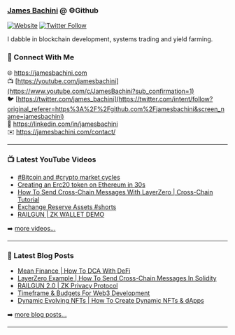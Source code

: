 ### [James Bachini][website] @ ⚙️Github

[![Website](https://img.shields.io/website?label=jamesbachini.com&style=for-the-badge&url=https%3A%2F%2Fjamesbachini.com)](https://jamesbachini.com)
[![Twitter Follow](https://img.shields.io/twitter/follow/james_bachini?color=1DA1F2&logo=twitter&style=for-the-badge)](https://twitter.com/intent/follow?original_referer=https%3A%2F%2Fgithub.com%2Fjamesbachini&screen_name=jamesbachini)

I dabble in blockchain development, systems trading and yield farming.

### 👋 Connect With Me

🌐 https://jamesbachini.com
<br />
📺 [https://youtube.com/jamesbachini](https://www.youtube.com/c/JamesBachini?sub_confirmation=1)
<br />
🐦 [https://twitter.com/james_bachini](https://twitter.com/intent/follow?original_referer=https%3A%2F%2Fgithub.com%2Fjamesbachini&screen_name=jamesbachini)
<br />
👔 https://linkedin.com/in/jamesbachini
<br />
✉️ https://jamesbachini.com/contact/

---

### 📺 Latest YouTube Videos

<!-- YOUTUBE:START -->
- [#Bitcoin and #crypto market cycles](https://www.youtube.com/watch?v=YNoTfB9mS5E)
- [Creating an Erc20 token on Ethereum in 30s](https://www.youtube.com/watch?v=guflYtqv0ec)
- [How To Send Cross-Chain Messages With LayerZero | Cross-Chain Tutorial](https://www.youtube.com/watch?v=rKVhQHmljXM)
- [Exchange Reserve Assets #shorts](https://www.youtube.com/watch?v=z1tq8GUL52Q)
- [RAILGUN | ZK WALLET DEMO](https://www.youtube.com/watch?v=2oIA6XIztOo)
<!-- YOUTUBE:END -->

➡️ [more videos...](https://youtube.com/jamesbachini)

---

### 📝 Latest Blog Posts

<!-- BLOG-POST-LIST:START -->
- [Mean Finance | How To DCA With DeFi](https://jamesbachini.com/mean-finance/)
- [LayerZero Example | How To Send Cross-Chain Messages In Solidity](https://jamesbachini.com/layerzero-example/)
- [RAILGUN 2.0 | ZK Privacy Protocol](https://jamesbachini.com/railgun/)
- [Timeframe &amp; Budgets For Web3 Development](https://jamesbachini.com/web3-development/)
- [Dynamic Evolving NFTs | How To Create Dynamic NFTs &amp; dApps](https://jamesbachini.com/dynamic-nfts/)
<!-- BLOG-POST-LIST:END -->

➡️ [more blog posts...](https://jamesbachini.com)

---

[website]: https://jamesbachini.com
[twitter]: https://twitter.com/james_bachini
[youtube]: https://youtube.com/jamesbachini
[linkedin]: https://linkedin.com/in/jamesbachini
